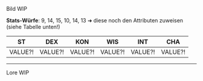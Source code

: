 Bild WIP

**Stats-Würfe**:  9, 14, 15, 10, 14, 13 ➜ diese noch den Attributen zuweisen (siehe Tabelle unten!)

| ST      | DEX     | KON     | WIS     | INT     | CHA     |
| ------- | ------- | ------- | ------- | ------- | ------- |
| VALUE?! | VALUE?! | VALUE?! | VALUE?! | VALUE?! | VALUE?! |

------------------------------

Lore WIP


